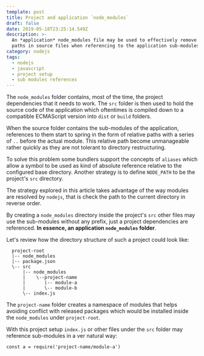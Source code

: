 ```yaml
---
template: post
title: Project and application `node_modules`
draft: false
date: 2019-05-18T23:25:14.549Z
description: >-
  An *application* node_modules file may be used to effectively remove relative
  paths in source files when referencing to the application sub-modules.
category: nodejs
tags:
  - nodejs
  - javascript
  - project setup
  - sub modules references
---
```

The `node_modules` folder contains, most of the time, the project dependencies that it needs to work. The `src` folder is then used to hold the source code of the application which oftentimes is compiled down to a compatible ECMAScript version into `dist` or `build` folders.

When the source folder contains the sub-modules of the application, references to them start to spring in the form of relative paths with a series of `..` before the actual module. This relative path become unmanageable rather quickly as they are not tolerant to directory restructuring.

To solve this problem some bundlers support the concepts of `aliases` which allow a symbol to be used as kind of absolute reference relative to the configured base directory. Another strategy is to define `NODE_PATH` to be the project's `src` directory.

The strategy explored in this article takes advantage of the way  modules are resolved by `nodejs`, that is check the path to the current directory in reverse order.

By creating a `node_modules` directory inside the project's `src` other files may use the sub-modules without any prefix, just a project dependencies are referenced. **In essence, an application `node_modules` folder**.

Let's review how the directory structure of such a project could look like:

```
  project-root
  |-- node_modules
  |-- package.json
  \-- src
      |-- node_modules
      |    \--project-name
      |       |-- module-a
      |       \-- module-b
      \-- index.js
```

The `project-name` folder creates a namespace of modules that helps avoiding conflict with released packages which would be installed inside the `node_modules` under `project-root`.

With this project setup `index.js` or other files under the `src` folder may reference sub-modules in a ver natural way:

```
const a = require('project-name/module-a')
```
